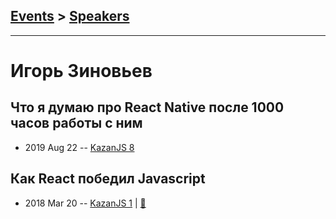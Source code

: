 ## [Events](../README.md) > [Speakers](../speakers.md)
---

# Игорь Зиновьев

## Что я думаю про React Native после 1000 часов работы с ним
- 2019 Aug 22 -- [KazanJS 8](https://www.youtube.com/watch?v=fa0eJ2rdNKQ)    
## Как React победил Javascript
- 2018 Mar 20 -- [KazanJS 1](https://www.youtube.com/watch?v=m4z1bJwATuY)  | [:notebook:](https://drive.google.com/file/d/1yAlyq9EK5a5r-POwuzccFdhIDNEHTkQG/view)  
